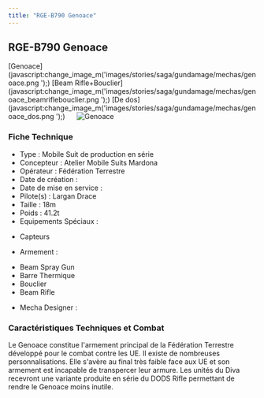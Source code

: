 ```yaml
---
title: "RGE-B790 Genoace"
---
```


RGE-B790 Genoace
----------------

[Genoace](javascript:change_image_m('images/stories/saga/gundamage/mechas/genoace.png
');) [Beam Rifle+Bouclier](javascript:change_image_m('images/stories/saga/gundamage/mechas/genoace_beamriflebouclier.png
');) [De dos](javascript:change_image_m('images/stories/saga/gundamage/mechas/genoace_dos.png
');)      ![
Genoace](/images/stories/saga/gundamage/mechas/genoace.png
)    
### Fiche Technique


- Type : Mobile Suit de production en série  
- Concepteur : Atelier Mobile Suits Mardona  
- Opérateur : Fédération Terrestre  
- Date de création :   
- Date de mise en service :   
- Pilote(s) : Largan Drace  
- Taille : 18m  
- Poids : 41.2t  
- Equipements Spéciaux :


* Capteurs


- Armement :


* Beam Spray Gun
* Barre Thermique
* Bouclier
* Beam Rifle


- Mecha Designer :


### Caractéristiques Techniques et Combat


Le Genoace constitue l'armement principal de la Fédération Terrestre développé pour le combat contre les UE. Il existe de nombreuses personnalisations. Elle s'avère au final très faible face aux UE et son armement est incapable de transpercer leur armure. Les unités du Diva recevront une variante produite en série du DODS Rifle permettant de rendre le Genoace moins inutile.


 

